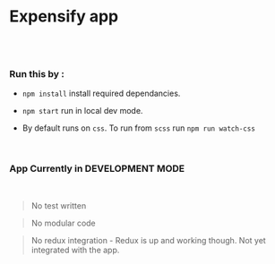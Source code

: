 # Expensify app 

<br /><br />

### Run this by :

- `npm install` install required dependancies.

- `npm start` run in local dev mode.

- By default runs on `css`. To run from `scss` run `npm run watch-css`

<br />

### App Currently in DEVELOPMENT MODE

<br />

> No test written

> No modular code

> No redux integration - Redux is up and working though. Not yet integrated with the app.